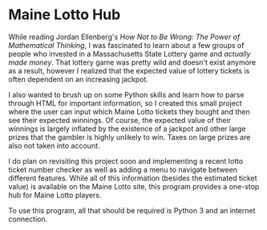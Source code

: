 # Maine Lotto Hub

While reading Jordan Ellenberg's *How Not to Be Wrong: The Power of Mathematical Thinking*, I was fascinated to learn about a few groups of people who invested in 
a Massachusetts State Lottery game and *actually made money*. That lottery game was pretty wild and doesn't exist anymore as a result, however I realized that 
the expected value of lottery tickets is often dependent on an increasing jackpot.

I also wanted to brush up on some Python skills and learn how to parse through HTML for important information, so I created this small project where the user 
can input which Maine Lotto tickets they bought and then see their expected winnings. Of course, the expected value of their winnings is largely inflated by the 
existence of a jackpot and other large prizes that the gambler is highly unlikely to win. Taxes on large prizes are also not taken into account. 

I do plan on revisiting this project soon and implementing a recent lotto ticket number checker as well as adding a menu to navigate between different features. 
While all of this information (besides the estimated ticket value) is available on the Maine Lotto site, this program provides a one-stop hub for Maine Lotto players.

To use this program, all that should be required is Python 3 and an internet connection. 
